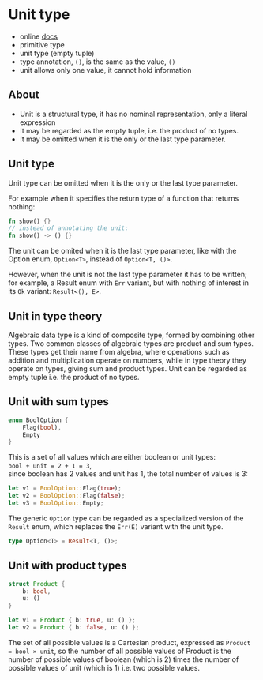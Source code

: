 # Unit type

- online [docs](https://doc.rust-lang.org/nightly/std/primitive.unit.html)
- primitive type
- unit type (empty tuple)
- type annotation, `()`, is the same as the value, `()`
- unit allows only one value, it cannot hold information


## About 
- Unit is a structural type, it has no nominal representation, only a literal expression
- It may be regarded as the empty tuple, i.e. the product of no types.
- It may be omitted when it is the only or the last type parameter.



## Unit type
Unit type can be omitted when it is the only or the last type parameter.

For example when it specifies the return type of a function that returns nothing:

```rust
fn show() {}
// instead of annotating the unit:
fn show() -> () {}
```

The unit can be omited when it is the last type parameter, like with the Option enum, `Option<T>`, instead of `Option<T, ()>`.

However, when the unit is not the last type parameter it has to be written; for example, a Result enum with `Err` variant, but with nothing of interest in its `Ok` variant: `Result<(), E>`.




## Unit in type theory
Algebraic data type is a kind of composite type, formed by combining other types. Two common classes of algebraic types are product and sum types. These types get their name from algebra, where operations such as addition and multiplication operate on numbers, while in type theory they operate on types, giving sum and product types. Unit can be regarded as empty tuple i.e. the product of no types.



## Unit with sum types

```rust
enum BoolOption {
    Flag(bool),
    Empty
}
```

This is a set of all values which are either boolean or unit types:   
`bool + unit = 2 + 1 = 3`,   
since boolean has 2 values and unit has 1, the total number of values is 3:

```rust
let v1 = BoolOption::Flag(true);
let v2 = BoolOption::Flag(false);
let v3 = BoolOption::Empty;
```

The generic `Option` type can be regarded as a specialized version of the `Result` enum, which replaces the `Err(E)` variant with the unit type.

```rust
type Option<T> = Result<T, ()>;
```


## Unit with product types

```rust
struct Product {
    b: bool,
    u: ()
}

let v1 = Product { b: true, u: () };
let v2 = Product { b: false, u: () };
```

The set of all possible values is a Cartesian product, expressed as `Product = bool × unit`, so the number of all possible values of Product is the number of possible values of boolean (which is 2) times the number of possible values of unit (which is 1) i.e. two possible values.
